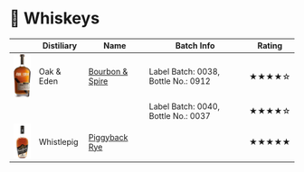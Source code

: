 # 🥃  Whiskeys

| | Distiliary | Name                                                                        | Batch Info                          | Rating |
|-|------------|-----------------------------------------------------------------------------|-------------------------------------|--------|
| <div align="center"><img src="images/oak_and_eden_bourbon_and_spire.png" width="50"></div> | Oak & Eden | [Bourbon & Spire](https://www.oakandeden.com/bourbon)                  | Label Batch: 0038, Bottle No.: 0912 | ★★★★☆  |
|                                                                                            |            |                                                                        | Label Batch: 0040, Bottle No.: 0037 | ★★★★☆  |
| <div align="center"><img src="images/whistlepig_piggyback_rye_6yr.png" width="50"></div>   | Whistlepig | [Piggyback Rye](https://whistlepigwhiskey.com/whiskeys/piggyback-rye/) |                                     | ★★★★★  |
